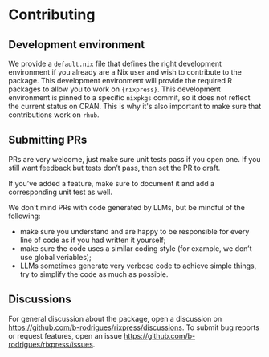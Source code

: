 # Contributing

## Development environment

We provide a `default.nix` file that defines the right development environment
if you already are a Nix user and wish to contribute to the package. This
development environment will provide the required R packages to allow you to
work on `{rixpress}`. This development environment is pinned to a specific `nixpkgs`
commit, so it does not reflect the current status on CRAN. This is why it's also
important to make sure that contributions work on `rhub`.

## Submitting PRs

PRs are very welcome, just make sure unit tests pass if you open one. If you
still want feedback but tests don’t pass, then set the PR to draft.

If you’ve added a feature, make sure to document it and add a corresponding unit
test as well.

We don't mind PRs with code generated by LLMs, but be mindful of the following:

- make sure you understand and are happy to be responsible for every line of
  code as if you had written it yourself;
- make sure the code uses a similar coding style (for example, we don’t use
  global veriables);
- LLMs sometimes generate very verbose code to achieve simple things, try to
  simplify the code as much as possible.

## Discussions

For general discussion about the package, open a discussion on
<https://github.com/b-rodrigues/rixpress/discussions>. To submit bug reports or
request features, open an issue <https://github.com/b-rodrigues/rixpress/issues>.
